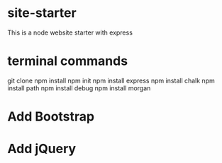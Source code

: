 # site-starter
This is a node website starter with express
# terminal commands
git clone
npm install
npm init
npm install express
npm install chalk
npm install path
npm install debug
npm install morgan
# Add Bootstrap
# Add jQuery


